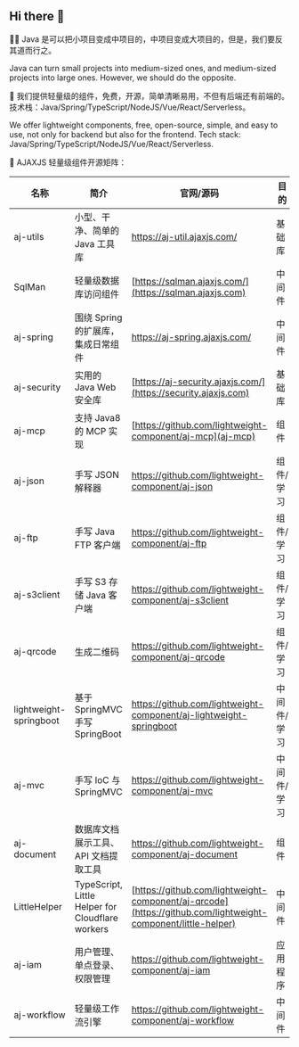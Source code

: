 ## Hi there 👋

🙋‍♀ Java 是可以把小项目变成中项目的，中项目变成大项目的，但是，我们要反其道而行之。

Java can turn small projects into medium-sized ones, and medium-sized projects into large ones. However, we should do the opposite.

🌈 我们提供轻量级的组件，免费，开源，简单清晰易用，不但有后端还有前端的。技术栈：Java/Spring/TypeScript/NodeJS/Vue/React/Serverless。

We offer lightweight components, free, open-source, simple, and easy to use, not only for backend but also for the frontend. Tech stack: Java/Spring/TypeScript/NodeJS/Vue/React/Serverless.

🍿 AJAXJS 轻量级组件开源矩阵：

|名称|简介|官网/源码|目的|
|----|--------|-------|------|
|aj-utils|小型、干净、简单的 Java 工具库|https://aj-util.ajaxjs.com/|基础库|
|SqlMan|轻量级数据库访问组件|[https://sqlman.ajaxjs.com/](https://sqlman.ajaxjs.com)|中间件|
|aj-spring|围绕 Spring 的扩展库，集成日常组件|https://aj-spring.ajaxjs.com/|中间件|
|aj-security|实用的 Java Web 安全库|[https://aj-security.ajaxjs.com/](https://security.ajaxjs.com)|基础库|
|aj-mcp|支持 Java8 的 MCP 实现|[https://github.com/lightweight-component/aj-mcp](aj-mcp)|组件|
|aj-json|手写 JSON 解释器|https://github.com/lightweight-component/aj-json|组件/学习|
|aj-ftp|手写 Java FTP 客户端|https://github.com/lightweight-component/aj-ftp|组件/学习|
|aj-s3client|手写 S3 存储 Java 客户端|https://github.com/lightweight-component/aj-s3client|组件/学习|
|aj-qrcode|生成二维码|https://github.com/lightweight-component/aj-qrcode|组件/学习|
|lightweight-springboot|基于 SpringMVC 手写 SpringBoot|https://github.com/lightweight-component/aj-lightweight-springboot|中间件/学习|
|aj-mvc|手写 IoC 与 SpringMVC|https://github.com/lightweight-component/aj-mvc|中间件/学习|
|aj-document|数据库文档展示工具、API 文档提取工具|https://github.com/lightweight-component/aj-document|组件|
|LittleHelper|TypeScript, Little Helper for Cloudflare workers |[https://github.com/lightweight-component/aj-qrcode](https://github.com/lightweight-component/little-helper)|中间件|
|aj-iam|用户管理、单点登录、权限管理|https://github.com/lightweight-component/aj-iam|应用程序|
|aj-workflow|轻量级工作流引擎|https://github.com/lightweight-component/aj-workflow|中间件|


<!--

**Here are some ideas to get you started:**

🙋‍♀️ A short introduction - what is your organization all about?
🌈 Contribution guidelines - how can the community get involved?
👩‍💻 Useful resources - where can the community find your docs? Is there anything else the community should know?
🍿 Fun facts - what does your team eat for breakfast?
🧙 Remember, you can do mighty things with the power of [Markdown](https://docs.github.com/github/writing-on-github/getting-started-with-writing-and-formatting-on-github/basic-writing-and-formatting-syntax)
-->
